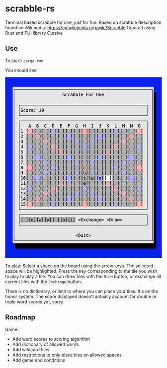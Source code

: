 # scrabble-rs

Terminal based scrabble for one, just for fun. Based on scrabble description found on Wikipedia: https://en.wikipedia.org/wiki/Scrabble
Created using Rust and TUI library Cursive

## Use
To start:
`cargo run`

You should see:

![scrabble gui](https://raw.githubusercontent.com/ccpowers/scrabble-rs/main/scrabble-rs.png)

To play:
Select a space on the board using the arrow keys. The selected space will be highlighted. Press the key corresponding to the tile you wish to play to play a tile. You can draw tiles with the `Draw` button, or exchange all current tiles with the `Exchange` button.

There is no dictionary, or limit to where you can place your tiles. It's on the honor system. The score displayed doesn't actually account for double or triple word scores yet, sorry.

## Roadmap

Game:
 * Add word scores to scoring algorithm
 * Add dictionary of allowed words
 * Add wildcard tiles
 * Add restrictions to only place tiles on allowed spaces
 * Add game end conditions
